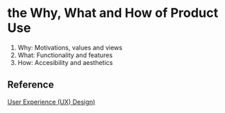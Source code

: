 # the Why, What and How of Product Use

1. Why: Motivations, values and views
2. What: Functionality and features
3. How: Accesibility and aesthetics

## Reference

[User Experience (UX) Design)](https://www.interaction-design.org/literature/topics/ux-design)
